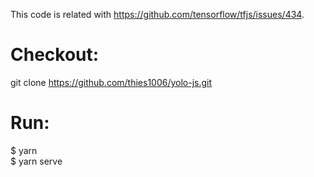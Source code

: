 This code is related with https://github.com/tensorflow/tfjs/issues/434.

# Checkout:
git clone https://github.com/thies1006/yolo-js.git

# Run:
$ yarn <br>
$ yarn serve
